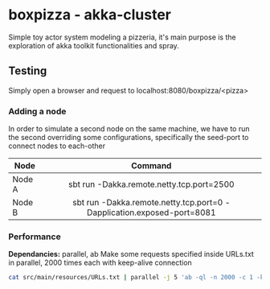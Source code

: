 # boxpizza - akka-cluster
Simple toy actor system modeling a pizzeria, it's main purpose is the exploration
of akka toolkit functionalities and spray.

## Testing
Simply open a browser and request to localhost:8080/boxpizza/&lt;pizza&gt;
### Adding a node
In order to simulate a second node on the same machine, we have to run the
second overriding some configurations, specifically the seed-port to connect
nodes to each-other

| Node   | Command                                                              |
| ------ |:--------------------------------------------------------------------:|
|Node A  |sbt run -Dakka.remote.netty.tcp.port=2500                             |
|Node B  |sbt run -Dakka.remote.netty.tcp.port=0 -Dapplication.exposed-port=8081|


### Performance
**Dependancies:** parallel, ab
Make some requests specified inside URLs.txt in parallel, 2000 times each with keep-alive connection
```sh
cat src/main/resources/URLs.txt | parallel -j 5 'ab -ql -n 2000 -c 1 -k {}' | grep 'Requests per second'
```
